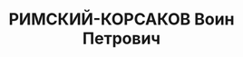 ---
title: РИМСКИЙ-КОРСАКОВ Воин Петрович
description: 'Род. в 1889, г. Ленинград, русский, б/п. Проживал: г. Ленинград, ул.
  Достоевского, д. 34, кв. 7. Пом. главного инженера ЦКБ Спецсудостроения № 1

  Арестован 17.01.1937. Обв. по ст. 58-7-8 УК РСФСР. Приговор: выездная сессия ВК
  ВС СССР в г. Ленинград, 04.05.1937 – ВМН. Расстрелян 05.05.1937'
---